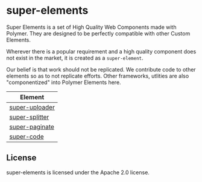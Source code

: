 # super-elements
Super Elements is a set of High Quality Web Components made with Polymer. They are designed to be perfectly compatible with other Custom Elements.

Wherever there is a popular requirement and a high quality component does not exist in the market, it is created as a `super-element`.

Our belief is that work should not be replicated. We contribute code to other elements so as to not replicate efforts. Other frameworks, utlities are also "componentized" into Polymer Elements here.

| Element |
|---------|
| [super-uploader](https://github.com/super-elements/super-uploader)
| [super-splitter](https://github.com/super-elements/super-splitter)
| [super-paginate](https://github.com/super-elements/super-paginate)
| [super-code](https://github.com/super-elements/super-code) |

## License
super-elements is licensed under the Apache 2.0 license.
